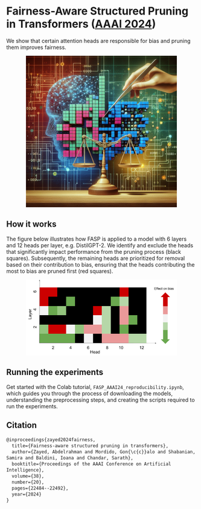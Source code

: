 # Fairness-Aware Structured Pruning in Transformers ([AAAI 2024](https://arxiv.org/pdf/2312.15398.pdf))
We show that certain attention heads are responsible for bias and pruning them improves fairness.

<div style="text-align: center">
<img src="FASP.png" width="400">
<p style="text-align: center;">  </p>
</div>


## How it works
The figure below illustrates how FASP is applied to a model with $6$ layers and $12$ heads per layer, e.g. DistilGPT-2. We identify and exclude the heads that significantly impact performance from the pruning process (black squares). Subsequently, the remaining heads are prioritized for removal
based on their contribution to bias, ensuring that the heads
contributing the most to bias are pruned first (red squares).
<div style="text-align: center">
<img src="FASP_figure.png" width="400">
<p style="text-align: center;">  </p>
</div>

## Running the experiments
Get started with the Colab tutorial, `FASP_AAAI24_reproducibility.ipynb`, which guides you through the process of downloading the models, understanding the preprocessing steps, and creating the scripts required to run the experiments. 

## Citation
```
@inproceedings{zayed2024fairness,
  title={Fairness-aware structured pruning in transformers},
  author={Zayed, Abdelrahman and Mordido, Gon{\c{c}}alo and Shabanian, Samira and Baldini, Ioana and Chandar, Sarath},
  booktitle={Proceedings of the AAAI Conference on Artificial Intelligence},
  volume={38},
  number={20},
  pages={22484--22492},
  year={2024}
}


